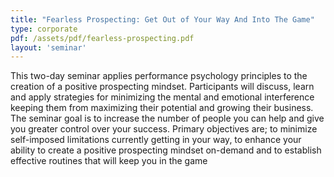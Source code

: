 ```yaml
---
title: "Fearless Prospecting: Get Out of Your Way And Into The Game"
type: corporate
pdf: /assets/pdf/fearless-prospecting.pdf
layout: 'seminar'
---
```


This two-day seminar applies performance psychology principles to the creation of a positive prospecting mindset. Participants will discuss, learn and apply strategies for minimizing the mental and emotional interference keeping them from maximizing their potential and growing their business. The seminar goal is to increase the number of people you can help and give you greater control over your success. Primary objectives are; to minimize self-imposed limitations currently getting in your way, to enhance your ability to create a positive prospecting mindset on-demand and to establish effective routines that will keep you in the game
